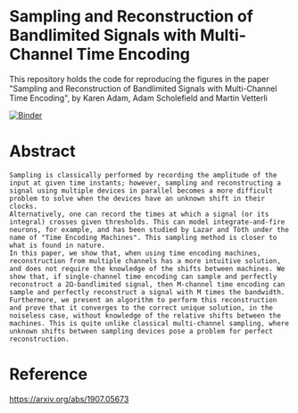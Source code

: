 # Sampling and Reconstruction of Bandlimited Signals with Multi-Channel Time Encoding
This repository holds the code for reproducing the figures in the paper "Sampling and Reconstruction of Bandlimited Signals with Multi-Channel Time Encoding", by Karen Adam, Adam Scholefield and Martin Vetterli

[![Binder](https://mybinder.org/badge_logo.svg)](https://mybinder.org/v2/gh/karenadam/Sampling-and-Reconstruction-of-Bandlimited-Signals-with-Multi-Channel-Time-Encoding/master?filepath=Code%2FGenerate%20Paper%20Figures.ipynb)

# Abstract
    Sampling is classically performed by recording the amplitude of the input at given time instants; however, sampling and reconstructing a signal using multiple devices in parallel becomes a more difficult problem to solve when the devices have an unknown shift in their clocks.
    Alternatively, one can record the times at which a signal (or its integral) crosses given thresholds. This can model integrate-and-fire neurons, for example, and has been studied by Lazar and Tòth under the name of "Time Encoding Machines". This sampling method is closer to what is found in nature.
    In this paper, we show that, when using time encoding machines, reconstruction from multiple channels has a more intuitive solution, and does not require the knowledge of the shifts between machines. We show that, if single-channel time encoding can sample and perfectly reconstruct a 2Ω-bandlimited signal, then M-channel time encoding can sample and perfectly reconstruct a signal with M times the bandwidth.
    Furthermore, we present an algorithm to perform this reconstruction and prove that it converges to the correct unique solution, in the noiseless case, without knowledge of the relative shifts between the machines. This is quite unlike classical multi-channel sampling, where unknown shifts between sampling devices pose a problem for perfect reconstruction.

# Reference
https://arxiv.org/abs/1907.05673
